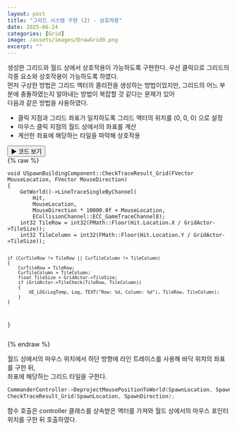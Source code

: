 ```yaml
---
layout: post
title: "그리드 시스템 구현 (2) - 상호작용"
date: 2025-06-24
categories: [Grid]
image: /assets/images/DrawGrid0.png
excerpt: ""
---
```

 생성한 그리드와 월드 상에서 상호작용이 가능하도록 구현한다. 우선 클릭으로 그리드의 각종 요소와 상호작용이 가능하도록 하였다.  
먼저 구상한 방법은 그리드 액터의 콜리전을 생성하는 방법이었지만, 그리드의 어느 부분에 충돌하였는지 알아내는 방법이 복잡할 것 같다는 문제가 있어  
다음과 같은 방법을 사용하였다.
- 클릭 지점과 그리드 좌표가 일치하도록  그리드 액터의 위치를 (0, 0, 0) 으로 설정
- 마우스 클릭 지점의 월드 상에서의 좌표를 계산
- 계산한 좌표에 해당하는 타일을 파악해 상호작용


 <div class="code-toggle">
  <button class="toggle-btn" onclick="this.nextElementSibling.classList.toggle('collapsed')">
    ▶ 코드 보기
  </button>
  <div class="code-block collapsed">
{% raw %}
<pre><code class="language-cpp">void USpawnBuildingComponent::CheckTraceResult_Grid(FVector MouseLocation, FVector MouseDirection)
{
	GetWorld()->LineTraceSingleByChannel(
		Hit,
		MouseLocation,
		MouseDirection * 10000.0f + MouseLocation,
		ECollisionChannel::ECC_GameTraceChannel8);
	int32 TileRow = int32(FMath::Floor(Hit.Location.X / GridActor->TileSize));
	int32 TileColumn = int32(FMath::Floor(Hit.Location.Y / GridActor->TileSize));

	if (CurTileRow != TileRow || CurTileColumn != TileColumn)
	{
		CurTileRow = TileRow;
		CurTileColumn = TileColumn;
		float TileSize = GridActor->TileSize;
		if (GridActor->TileCheck(TileRow, TileColumn))
		{
			UE_LOG(LogTemp, Log, TEXT("Row: %d, Column: %d"), TileRow, TileColumn);
		}
	}
}
</code></pre>
{% endraw %}
  </div>
</div>

 월드 상에서의 마우스 위치에서 하단 방향에 라인 트레이스를 사용해 바닥 위치의 좌표를 구한 뒤,  
좌표에 해당하는 그리드 타일을 구한다.

```cpp
CommanderController->DeprojectMousePositionToWorld(SpawnLocation, SpawnDirection);
CheckTraceResult_Grid(SpawnLocation, SpawnDirection);
```
함수 호출은 controller 클래스를 상속받은 액터를 가져와 월드 상에서의 마우스 포인터 위치를 구한 뒤 호출하였다.